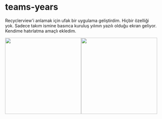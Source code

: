 # teams-years
Recyclerview'i anlamak için ufak bir uygulama geliştirdim.
Hiçbir özelliği yok.
Sadece takım ismine basınca kuruluş yılının yazılı olduğu ekran geliyor.
Kendime hatırlatma amaçlı ekledim.


<img src='https://user-images.githubusercontent.com/62423689/218148683-2ef1b246-d801-45e7-b0a9-7c914dba8816.png' width='250'><img src='https://user-images.githubusercontent.com/62423689/218149057-66db66fd-d99d-465a-a663-bc91ef3bbcbe.png' width='250'>
